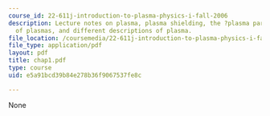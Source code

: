 ```yaml
---
course_id: 22-611j-introduction-to-plasma-physics-i-fall-2006
description: Lecture notes on plasma, plasma shielding, the ?plasma parameter?, occurrence
  of plasmas, and different descriptions of plasma.
file_location: /coursemedia/22-611j-introduction-to-plasma-physics-i-fall-2006/e5a91bcd39b84e278b36f9067537fe8c_chap1.pdf
file_type: application/pdf
layout: pdf
title: chap1.pdf
type: course
uid: e5a91bcd39b84e278b36f9067537fe8c

---
```

None